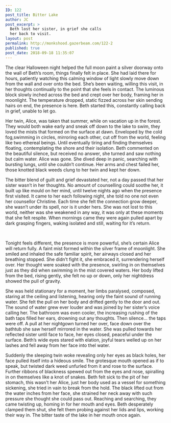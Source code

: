 ```yaml
---
ID: 122
post_title: Bitter Lake
author: JC
post_excerpt: >
  Beth lost her sister, in grief she calls
  her back to visit.
layout: post
permalink: http://monkshood.gazerbeam.com/122-2
published: true
post_date: 2018-09-18 11:35:07
---
```

<span style="font-weight: 400">The clear Halloween night helped the full moon paint a silver doorway onto the wall of Beth’s room, things finally felt in place. She had laid there for hours, patiently watching this calming window of light slowly move down from the wall and over onto the bed. She’s been waiting, willing this visit, in her thoughts continually to the point that she feels in contact. The luminous block slowly inched across the bed and crept over her body, framing her in moonlight. The temperature dropped, static fizzed across her skin sending hairs on end, the presence is here. Beth started this, constantly calling back in grief, unable to let go.</span>

<span style="font-weight: 400">Her twin, Alice, was taken that summer, while on vacation up in the forest. They would both wake early and sneak off down to the lake to swim, they loved the mists that formed on the surface at dawn. Enveloped by the cold fog,swimming in circles, mirroring each other, cut off from the world, feeling like two ethereal beings. Until eventually tiring and finding themselves floating, contemplating the shore and their isolation. Beth commented on the beautiful silence, but received no answer, she turned and saw nothing but calm water. Alice was gone. She dived deep in panic, searching with bursting lungs, until she couldn’t continue. Her arms and chest failed her, those knotted black weeds clung to her twin and kept her down.</span>

<span style="font-weight: 400">The bitter blend of guilt and grief devastated her, not a day passed that her sister wasn’t in her thoughts. No amount of counselling could soothe her, it built up like mould on her mind, until twelve nights ago when the presence first visited. It came to her each following night, she told no one not even her counsellor Christine. Each time she felt the connection grow deeper, she wasn’t under its spell, nor is it under hers. She was not lost to this world, neither was she weakened in any way, it was only at these moments that she felt respite. When mornings came they were again pulled apart by dark grasping fingers, waking isolated and still, waiting for it’s return.</span>

&nbsp;

<span style="font-weight: 400">Tonight feels different, the presence is more powerful, she’s certain Alice will return fully. A faint mist formed within the silver frame of moonlight. She smiled and inhaled the safe familiar spirit, her airways closed and her breathing stopped. She didn’t fight it, she embraced it, surrendering herself over. Her thought were soaked with the presence, swirling in on themselves just as they did when swimming in the mist covered waters. Her body lifted from the bed, rising gently, she felt no up or down, only her nightdress showed the pull of gravity.</span>

<span style="font-weight: 400">She was held stationary for a moment, her limbs paralysed, composed, staring at the ceiling and listening, hearing only the faint sound of running water. She felt the pull on her body and drifted gently to the door and out. The sound of water grew ever louder and was joined by her sister’s voice calling her. The bathroom was even cooler, the increasing rushing of the bath taps filled her ears, drowning out any thoughts. Then silence... the taps were off. A pull at her nightgown turned her over, face down over the bathtub she saw herself mirrored in the water. She was pulled towards her reflected sister until face to face, her eyes closed, peaceful under the surface. Beth’s wide eyes stared with elation, joyful tears welled up on her lashes and fell away from her face into thel water.</span>

<span style="font-weight: 400">Suddenly the sleeping twin woke revealing only her eyes as black holes, her face pulled itself into a hideous smile. The grotesque mouth opened as if to speak, but twisted dark weed unfurled from it and rose to the surface. Further ribbons of blackness spewed out from the eyes and nose, spiralling in on themselves like a knot of snakes. Beth felt sick to the pit of her stomach, this wasn't her Alice, just her body used as a vessel for something sickening, she tried in vain to break from the hold. The black lifted out from the water inches from her face, she strained her neck away with such pressure she thought she could pass out. Reaching and searching, they came twisting up, homing in for her mouth and eyes. Beth desperately clamped them shut, she felt them probing against her lids and lips, working their way in. The bitter taste of the lake in her mouth once again.</span>